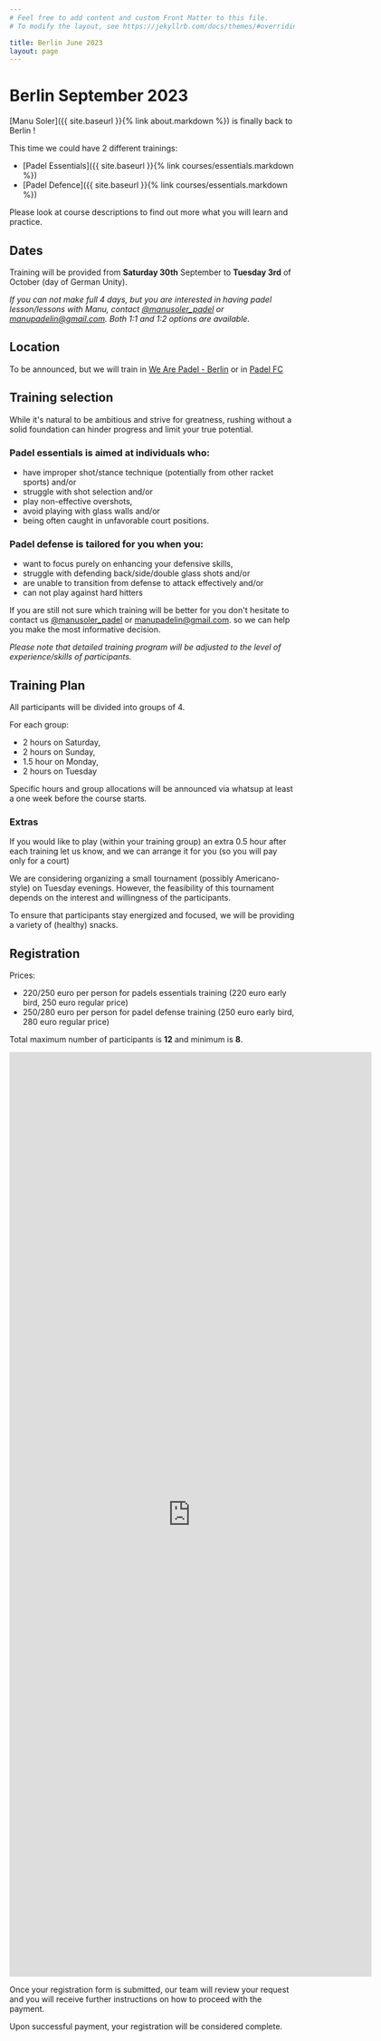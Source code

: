 ```yaml
---
# Feel free to add content and custom Front Matter to this file.
# To modify the layout, see https://jekyllrb.com/docs/themes/#overriding-theme-defaults

title: Berlin June 2023
layout: page
---
```


# Berlin September 2023

[Manu Soler]({{ site.baseurl }}{% link about.markdown %}) is finally back to Berlin !

This time we could have 2 different trainings:
- [Padel Essentials]({{ site.baseurl }}{% link courses/essentials.markdown %})
- [Padel Defence]({{ site.baseurl }}{% link courses/essentials.markdown %})


Please look at course descriptions to find out more what you will learn and practice.

## Dates
Training will be provided from **Saturday 30th** September to **Tuesday 3rd** of October (day of German Unity).

*If you can not make full 4 days, but you are interested in having padel lesson/lessons with Manu, contact <a href="https://www.instagram.com/manusoler_padel" target="_blank">@manusoler_padel</a> or <a class="u-email" href="mailto:manupadelin@gmail.com">manupadelin@gmail.com</a>. Both 1:1 and 1:2 options are available.*

## Location
To be announced, but we will train in 
<a href="https://wearepadel.com/de/berlin" target="_blank">We Are Padel - Berlin</a> or in  <a href="https://padelfc.com/" target="_blank"> Padel FC </a> 

## Training selection

While it's natural to be ambitious and strive for greatness, rushing without a solid foundation can hinder progress and limit your true potential.

### **Padel essentials** is aimed at individuals who:
- have improper shot/stance technique (potentially from other racket sports) and/or
- struggle with shot selection and/or
- play non-effective overshots,
- avoid playing with glass walls and/or
- being often caught in unfavorable court positions.

### **Padel defense** is tailored for you when you:
- want to focus purely on enhancing your defensive skills,
- struggle with defending back/side/double glass shots and/or
- are unable to transition from defense to attack effectively and/or
- can not play against hard hitters

If you are still not sure which training will be better for you don't hesitate to contact us <a href="https://www.instagram.com/manusoler_padel" target="_blank">@manusoler_padel</a> or <a class="u-email" href="mailto:manupadelin@gmail.com">manupadelin@gmail.com</a>. so we can help you make the most informative decision.  

*Please note that detailed training program will be adjusted to the level of experience/skills of participants.*

## Training Plan
All participants will be divided into groups of 4.

For each group:

- 2 hours on Saturday,  
- 2 hours on Sunday, 
- 1.5 hour on Monday,  
- 2 hours on Tuesday 

Specific hours and group allocations will be announced via whatsup at least a one week before the course starts.

### Extras

If you would like to play (within your training group) an extra 0.5 hour after each training let us know, and we can arrange it for you (so you will pay only for a court)

We are considering organizing a small tournament (possibly Americano-style) on Tuesday evenings. However, the feasibility of this tournament depends on the interest and willingness of the participants. 

To ensure that participants stay energized and focused, we will be providing a variety of (healthy) snacks.

## Registration
Prices:
- 220/250 euro per person for padels essentials training (220 euro early bird, 250 euro regular price)
- 250/280 euro per person for padel defense training (250 euro early bird, 280 euro regular price)

Total maximum number of participants is **12** and minimum is **8**.

<iframe src="https://docs.google.com/forms/d/e/1FAIpQLSeWuq3xVjgVLYIdibTvKB8FcRWZUfzy31eXFjj2vwpx180rhQ/viewform?embedded=true" width="640" height="1631" frameborder="0" marginheight="0" marginwidth="0">Loading…</iframe>

Once your registration form is submitted, our team will review your request and you will receive further instructions on how to proceed with the payment.

Upon successful payment, your registration will be considered complete.

